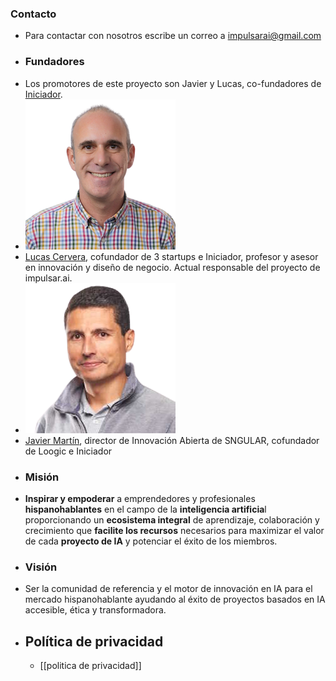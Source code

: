 ### Contacto
- Para contactar con nosotros escribe un correo a <a href="mailto:impulsarai@gmail.com">impulsarai@gmail.com</a>
- ### Fundadores
- Los promotores de este proyecto son Javier y Lucas, co-fundadores de [Iniciador](https://iniciador.com).
- ![lucas.png](../assets/lucas_1715326102890_0.png)
- [Lucas Cervera](https://lucascervera.com), cofundador de 3 startups e Iniciador, profesor y asesor en innovación y diseño de negocio.  Actual responsable del proyecto de impulsar.ai.
- ![javier.png](../assets/javier_1715326159273_0.png)
- [Javier Martín](https://www.linkedin.com/in/liderarmente/), director de Innovación Abierta de SNGULAR, cofundador de Loogic e Iniciador
- ### Misión
- **Inspirar y empoderar** a emprendedores y profesionales **hispanohablantes** en el campo de la **inteligencia artificia**l proporcionando un **ecosistema integral** de aprendizaje, colaboración y crecimiento que **facilite los recursos** necesarios para maximizar el valor de cada **proyecto de IA** y potenciar el éxito de los miembros.
- ### Visión
- Ser la comunidad de referencia y el motor de innovación en IA para el mercado hispanohablante ayudando al éxito de proyectos basados en IA accesible, ética y transformadora.
- ## Política de privacidad
	- [[politica de privacidad]]